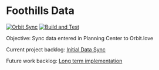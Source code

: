 # Foothills Data

[![Orbit Sync](https://github.com/samhowes/foothills-data/actions/workflows/orbit-sync.yaml/badge.svg)](https://github.com/samhowes/foothills-data/actions/workflows/orbit-sync.yaml)
[![Build and Test](https://github.com/samhowes/foothills-data/actions/workflows/build-and-test.yaml/badge.svg)](https://github.com/samhowes/foothills-data/actions/workflows/build-and-test.yaml)

Objective: Sync data entered in Planning Center to Orbit.love

Current project backlog: [Initial Data Sync](https://github.com/samhowes/foothills-data/projects/1)

Future work backlog: [Long term implementation](https://github.com/samhowes/foothills-data/projects/3)

